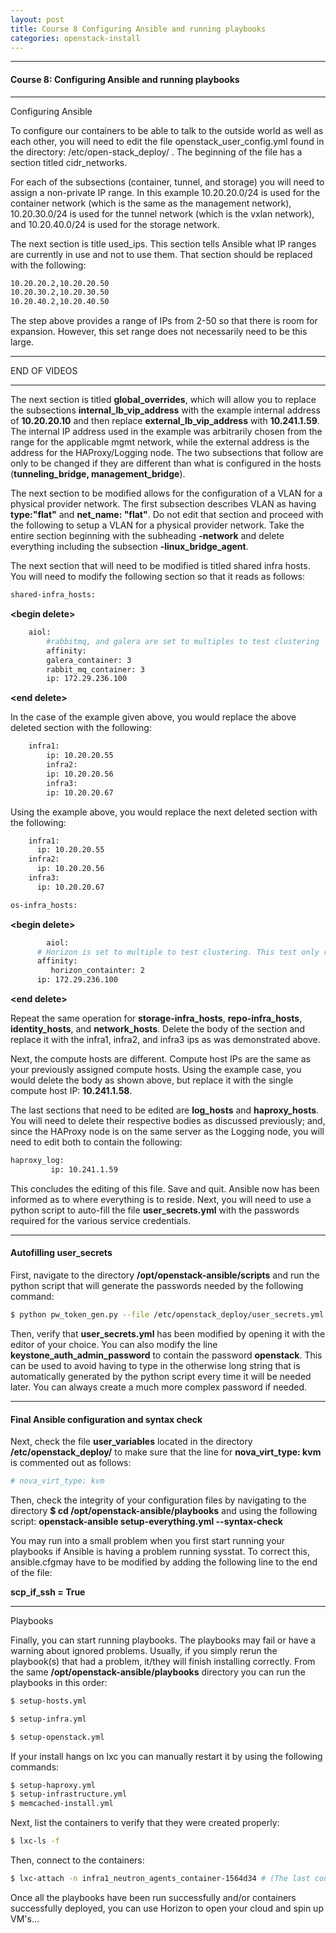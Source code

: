 ```yaml
---
layout: post
title: Course 8 Configuring Ansible and running playbooks
categories: openstack-install
---
```


***
#### Course 8: Configuring Ansible and running playbooks #

* * *

Configuring Ansible

To configure our containers to be able to talk to the outside world as well as each other, you will need to edit the file openstack_user_config.yml found in the directory: /etc/open-stack_deploy/ . The beginning of the file has a section titled cidr_networks.

For each of the subsections (container, tunnel, and storage) you will need to assign a non-private IP range. In this example 10.20.20.0/24 is used for the container network (which is the same as the management network), 10.20.30.0/24 is used for the tunnel network (which is the vxlan network), and 10.20.40.0/24 is used for the storage network.

The next section is title used_ips. This section tells Ansible what IP ranges are currently in use and not to use them. That section should be replaced with the following:

```sh
10.20.20.2,10.20.20.50
10.20.30.2,10.20.30.50
10.20.40.2,10.20.40.50
```

The step above provides a range of IPs from 2-50 so that there is room for expansion. However, this set range does not necessarily need to be this large.

* * *

END OF VIDEOS

* * *

The next section is titled **global_overrides**, which will allow you to replace the subsections **internal_lb_vip_address** with the example internal address of **10.20.20.10** and then replace **external_lb_vip_address** with **10.241.1.59**. The internal IP address used in the example was arbitrarily chosen from the range for the applicable mgmt network, while the external address is the address for the HAProxy/Logging node. The two subsections that follow are only to be changed if they are different than what is configured in the hosts (**tunneling_bridge, management_bridge**).

The next section to be modified allows for the configuration of a VLAN for a physical provider network. The first subsection describes VLAN as having **type:"flat"** and **net_name: "flat"**. Do not edit that section and proceed with the following to setup a VLAN for a physical provider network. Take the entire section beginning with the subheading **-network** and delete everything including the subsection **-linux_bridge_agent**.

The next section that will need to be modified is titled shared infra hosts. You will need to modify the following section so that it reads as follows:

  
  
  
  

```sh
shared-infra_hosts:
```

**&lt;begin delete&gt;**

```sh
    aiol:
        #rabbitmq, and galera are set to multiples to test clustering
        affinity:
        galera_container: 3
        rabbit_mq_container: 3
        ip: 172.29.236.100
```

**&lt;end delete&gt;**

In the case of the example given above, you would replace the above deleted section with the following:

```sh
    infra1:
        ip: 10.20.20.55
        infra2:
        ip: 10.20.20.56
        infra3:
        ip: 10.20.20.67
```

Using the example above, you would replace the next deleted section with the following:

```sh
    infra1:
      ip: 10.20.20.55
    infra2:
      ip: 10.20.20.56
    infra3:
      ip: 10.20.20.67
```

```sh
os-infra_hosts:
```

**&lt;begin delete&gt;**

```sh
        aiol:
      # Horizon is set to multiple to test clustering. This test only requires x2.
      affinity:
         horizon_containter: 2
      ip: 172.29.236.100
```

**&lt;end delete&gt;**


Repeat the same operation for **storage-infra_hosts**, **repo-infra_hosts**, **identity_hosts**, and **network_hosts**. Delete the body of the section and replace it with the infra1, infra2, and infra3 ips as was demonstrated above.

Next, the compute hosts are different. Compute host IPs are the same as your previously assigned compute hosts. Using the example case, you would delete the body as shown above, but replace it with the single compute host IP: **10.241.1.58**.

The last sections that need to be edited are **log_hosts** and **haproxy_hosts**. You will need to delete their respective bodies as discussed previously; and, since the HAProxy node is on the same server as the Logging node, you will need to edit both to contain the following:

```sh
haproxy_log:
         ip: 10.241.1.59
```

This concludes the editing of this file. Save and quit. Ansible now has been informed as to where everything is to reside. Next, you will need to use a python script to auto-fill the file **user_secrets.yml** with the passwords required for the various service credentials.

* * *

#### Autofilling user_secrets #

First, navigate to the directory **/opt/openstack-ansible/scripts** and run the python script that will generate the passwords needed by the following command:

```sh
$ python pw_token_gen.py --file /etc/openstack_deploy/user_secrets.yml
```
Then, verify that **user_secrets.yml** has been modified by opening it with the editor of your choice. You can also modify the line **keystone_auth_admin_password** to contain the password **openstack**. This can be used to avoid having to type in the otherwise long string that is automatically generated by the python script every time it will be needed later. You can always create a much more complex password if needed.

* * *

#### Final Ansible configuration and syntax check #

Next, check the file **user_variables** located in the directory **/etc/openstack_deploy/** to make sure that the line for **nova_virt_type: kvm** is commented out as follows:

```sh
# nova_virt_type: kvm
```

Then, check the integrity of your configuration files by navigating to the directory **$ cd /opt/openstack-ansible/playbooks** and using the following script: **openstack-ansible setup-everything.yml --syntax-check**

You may run into a small problem when you first start running your playbooks if Ansible is having a problem running sysstat. To correct this, ansible.cfgmay have to be modified by adding the following line to the end of the file:

**scp_if_ssh = True**

* * *

Playbooks

  

Finally, you can start running playbooks. The playbooks may fail or have a warning about ignored problems. Usually, if you simply rerun the playbook(s) that had a problem, it/they will finish installing correctly. From the same **/opt/openstack-ansible/playbooks** directory you can run the playbooks in this order:

  

```sh
$ setup-hosts.yml
```
```sh
$ setup-infra.yml
```
```sh
$ setup-openstack.yml
```

  

If your install hangs on lxc you can manually restart it by using the following commands:

```sh
$ setup-haproxy.yml
$ setup-infrastructure.yml
$ memcached-install.yml
```

Next, list the containers to verify that they were created properly:

```sh
$ lxc-ls -f
```

Then, connect to the containers:

```sh
$ lxc-attach -n infra1_neutron_agents_container-1564d34 # (The last contiguous variable is a container listed after Ansible creates containers for you. So, the number at the end will probably be different for each creation)
```

Once all the playbooks have been run successfully and/or containers successfully deployed, you can use Horizon to open your cloud and spin up VM's...